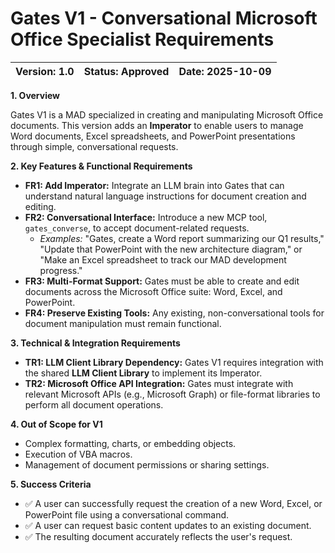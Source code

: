 # Gates V1 - Conversational Microsoft Office Specialist Requirements
| **Version:** 1.0 | **Status:** Approved | **Date:** 2025-10-09 |
| :--- | :--- | :--- |

**1. Overview**

Gates V1 is a MAD specialized in creating and manipulating Microsoft Office documents. This version adds an **Imperator** to enable users to manage Word documents, Excel spreadsheets, and PowerPoint presentations through simple, conversational requests.

**2. Key Features & Functional Requirements**

*   **FR1: Add Imperator:** Integrate an LLM brain into Gates that can understand natural language instructions for document creation and editing.
*   **FR2: Conversational Interface:** Introduce a new MCP tool, `gates_converse`, to accept document-related requests.
    *   *Examples:* "Gates, create a Word report summarizing our Q1 results," "Update that PowerPoint with the new architecture diagram," or "Make an Excel spreadsheet to track our MAD development progress."
*   **FR3: Multi-Format Support:** Gates must be able to create and edit documents across the Microsoft Office suite: Word, Excel, and PowerPoint.
*   **FR4: Preserve Existing Tools:** Any existing, non-conversational tools for document manipulation must remain functional.

**3. Technical & Integration Requirements**

*   **TR1: LLM Client Library Dependency:** Gates V1 requires integration with the shared **LLM Client Library** to implement its Imperator.
*   **TR2: Microsoft Office API Integration:** Gates must integrate with relevant Microsoft APIs (e.g., Microsoft Graph) or file-format libraries to perform all document operations.

**4. Out of Scope for V1**

*   Complex formatting, charts, or embedding objects.
*   Execution of VBA macros.
*   Management of document permissions or sharing settings.

**5. Success Criteria**

*   ✅ A user can successfully request the creation of a new Word, Excel, or PowerPoint file using a conversational command.
*   ✅ A user can request basic content updates to an existing document.
*   ✅ The resulting document accurately reflects the user's request.
